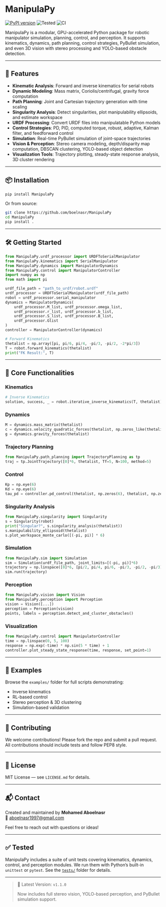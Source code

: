 # ManipulaPy


[![PyPI version](https://badge.fury.io/py/ManipulaPy.svg)](https://pypi.org/project/ManipulaPy/)
![Tested](https://img.shields.io/badge/tested-yes-brightgreen.svg)
![CI](https://github.com/boelnasr/ManipulaPy/actions/workflows/test.yml/badge.svg?branch=main)

ManipulaPy is a modular, GPU-accelerated Python package for robotic manipulator simulation, planning, control, and perception. It supports kinematics, dynamics, path planning, control strategies, PyBullet simulation, and even 3D vision with stereo processing and YOLO-based obstacle detection.

---

## 🚀 Features

- **Kinematic Analysis**: Forward and inverse kinematics for serial robots
- **Dynamic Modeling**: Mass matrix, Coriolis/centrifugal, gravity force computation
- **Path Planning**: Joint and Cartesian trajectory generation with time scaling
- **Singularity Analysis**: Detect singularities, plot manipulability ellipsoids, and estimate workspace
- **URDF Processing**: Convert URDF files into manipulatable Python models
- **Control Strategies**: PD, PID, computed torque, robust, adaptive, Kalman filter, and feedforward control
- **Simulation**: Real-time PyBullet simulation of joint-space trajectories
- **Vision & Perception**: Stereo camera modeling, depth/disparity map computation, DBSCAN clustering, YOLO-based object detection
- **Visualization Tools**: Trajectory plotting, steady-state response analysis, 3D cluster rendering

---

## 📦 Installation

```bash
pip install ManipulaPy
```

Or from source:
```bash
git clone https://github.com/boelnasr/ManipulaPy
cd ManipulaPy
pip install .
```

---

## 🛠️ Getting Started

```python
from ManipulaPy.urdf_processor import URDFToSerialManipulator
from ManipulaPy.kinematics import SerialManipulator
from ManipulaPy.dynamics import ManipulatorDynamics
from ManipulaPy.control import ManipulatorController
import numpy as np
from math import pi

urdf_file_path = "path_to_urdf/robot.urdf"
urdf_processor = URDFToSerialManipulator(urdf_file_path)
robot = urdf_processor.serial_manipulator
dynamics = ManipulatorDynamics(
    urdf_processor.M_list, urdf_processor.omega_list,
    urdf_processor.r_list, urdf_processor.b_list,
    urdf_processor.S_list, urdf_processor.B_list,
    urdf_processor.Glist
)
controller = ManipulatorController(dynamics)

# Forward Kinematics
thetalist = np.array([pi, pi/6, pi/4, -pi/3, -pi/2, -2*pi/3])
T = robot.forward_kinematics(thetalist)
print("FK Result:", T)
```

---

## 🤖 Core Functionalities

### Kinematics
```python
# Inverse Kinematics
solution, success, _ = robot.iterative_inverse_kinematics(T, thetalist)
```

### Dynamics
```python
M = dynamics.mass_matrix(thetalist)
c = dynamics.velocity_quadratic_forces(thetalist, np.zeros_like(thetalist))
g = dynamics.gravity_forces(thetalist)
```

### Trajectory Planning
```python
from ManipulaPy.path_planning import TrajectoryPlanning as tp
traj = tp.JointTrajectory([0]*6, thetalist, Tf=5, N=100, method=5)
```

### Control
```python
Kp = np.eye(6)
Kd = np.eye(6)
tau_pd = controller.pd_control(thetalist, np.zeros(6), thetalist, np.zeros(6), Kp, Kd)
```

### Singularity Analysis
```python
from ManipulaPy.singularity import Singularity
s = Singularity(robot)
print("Singular?", s.singularity_analysis(thetalist))
s.manipulability_ellipsoid(thetalist)
s.plot_workspace_monte_carlo([(-pi, pi)] * 6)
```

### Simulation
```python
from ManipulaPy.sim import Simulation
sim = Simulation(urdf_file_path, joint_limits=[(-pi, pi)]*6)
trajectory = np.linspace([0]*6, [pi/2, pi/4, pi/6, -pi/3, -pi/2, -pi/3], 100)
sim.run(trajectory)
```

### Perception
```python
from ManipulaPy.vision import Vision
from ManipulaPy.perception import Perception
vision = Vision([...])
perception = Perception(vision)
points, labels = perception.detect_and_cluster_obstacles()
```

### Visualization
```python
from ManipulaPy.control import ManipulatorController
time = np.linspace(0, 5, 100)
response = np.exp(-time) * np.sin(5 * time) + 1
controller.plot_steady_state_response(time, response, set_point=1)
```

---

## 📁 Examples
Browse the `examples/` folder for full scripts demonstrating:
- Inverse kinematics
- RL-based control
- Stereo perception & 3D clustering
- Simulation-based validation

---

## 🤝 Contributing
We welcome contributions! Please fork the repo and submit a pull request. All contributions should include tests and follow PEP8 style.

---

## 📄 License
MIT License — see `LICENSE.md` for details.

---

## 📬 Contact
Created and maintained by **Mohamed Aboelnasr**  
📧 [aboelnasr1997@gmail.com](mailto:aboelnasr1997@gmail.com)

Feel free to reach out with questions or ideas!

---

## ✅ Tested
ManipulaPy includes a suite of unit tests covering kinematics, dynamics, control, and perception modules.
We run them with Python’s built-in `unittest` or `pytest`. See the [`tests/`](./tests) folder for details.

---

> 📌 Latest Version: `v1.1.0`
>
> Now includes full stereo vision, YOLO-based perception, and PyBullet simulation support.
